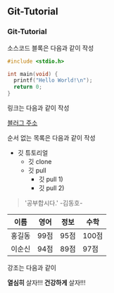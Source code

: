 ## Git-Tutorial
### Git-Tutorial

소스코드 블록은 다음과 같이 작성

```c
#include <stdio.h>

int main(void) {
  printf("Hello World!\n");
  return 0;
}
```

링크는 다음과 같이 작성

[블러그 주소](https://blog.naver.com/imi2080)

순서 없는 목록은 다음과 같이 작성

* 깃 튜토리얼
  * 깃 clone
  * 깃 pull
    * 깃 pull 1)
    * 깃 pull 2) 

>'공부합시다.' -김동호-

이름|영어|정보|수학
---|---|---|---|
홍길동|99점|95점|100점|
이순신|94점|89점|97점|

강조는 다음과 같이

**열심히** 살자!!!
**건강하게** 살자!!!
